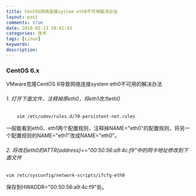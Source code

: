 ```yaml
---
title: CentOS网络连接system eth0不可用解决办法
layout: post
comments: true
date: 2018-02-13 10:41:43
categories: 技术
tags: [Linux]
keywords:
description:
---
```

### CentOS 6.x
VMware克隆CentOS 6导致网络连接system eth0不可用的解决办法

<!-- more -->

###### 1. 打开下面文件，注释掉原eth0，将eth1改为eth0

		vim /etc/udev/rules.d/70-persistent-net.rules

一般能看到eth0、eth1两个配置规则，注释掉NAME="eth0"的配置规则，将另一个配置规则的NAME="eth1"改成NAME="eth0"。

###### 2. 将改后eth0的ATTR{address}=="00:50:56:a9:4c:f9"中的网卡地址修改到下面文件

	vim /etc/sysconfig/network-scripts/ifcfg-eth0

保存到HWADDR="00:50:56:a9:4c:f9"处。